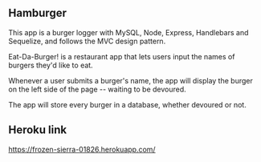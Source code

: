 ## Hamburger

This app is a burger logger with MySQL, Node, Express, Handlebars and Sequelize, and follows the MVC design pattern.

Eat-Da-Burger! is a restaurant app that lets users input the names of burgers they'd like to eat.

Whenever a user submits a burger's name, the app will display the burger on the left side of the page -- waiting to be devoured.


The app will store every burger in a database, whether devoured or not.

## Heroku link
https://frozen-sierra-01826.herokuapp.com/